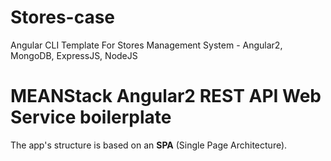 # Stores-case
Angular CLI Template For Stores Management System - Angular2, MongoDB, ExpressJS, NodeJS

# MEANStack Angular2 REST API Web Service boilerplate
The app's structure is based on an **SPA** (Single Page Architecture).
